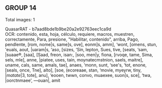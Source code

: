 ## GROUP 14
Total images: 1  

QuasarRAT - b7aad8bde1b9be20a2e92763eec1ca9d  
OCR: contenido, esta, hoja, célculo, requiere, macros, muestren, correctamente, Para, presione, "Habilitar, contenido", arriba, Pago, pendlente, [rom, nome|s, same]s, ove], eonm]s, amm], ‘wont, [omens, stun, 'euals, aout, |uaram|s, ‘aso, [sizes, ‘Sin, lepton, Sues, tive, [seats, ‘sam, |suaae®, [saa], [Saad, freon, isan:, |soo, men|y, fiona, [rvoqe, tame, Sima, sels, mle], anne, |piatee, uses, tain, moynatecmstnion, saels, maitre], uname, cals, same, amals, tae], anaes, ‘monn, sunt, ‘see's, ‘tot, enone, [seals, once, Tne], alto], [soe, (ecoreaae, stan, ‘movie, myeyrw, tiny, |_matate_|3, tote], anu], ‘eooen, twwn, convo, muaexee, suon|s, sce], ‘twa, |oorctnmaee’, —ouan|, amit  

